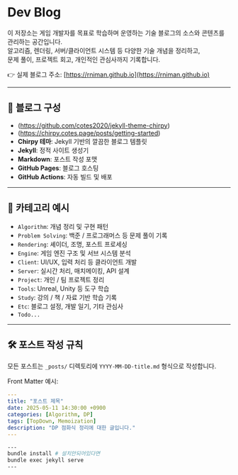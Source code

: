 # Dev Blog

이 저장소는 게임 개발자를 목표로 학습하며 운영하는 기술 블로그의 소스와 콘텐츠를 관리하는 공간입니다.  
알고리즘, 렌더링, 서버/클라이언트 시스템 등 다양한 기술 개념을 정리하고,  
문제 풀이, 프로젝트 회고, 개인적인 관심사까지 기록합니다.

👉 실제 블로그 주소: [https://rniman.github.io](https://rniman.github.io)

---

## 📝 블로그 구성

- (https://github.com/cotes2020/jekyll-theme-chirpy)
- (https://chirpy.cotes.page/posts/getting-started)
- **Chirpy 테마**: Jekyll 기반의 깔끔한 블로그 템플릿
- **Jekyll**: 정적 사이트 생성기
- **Markdown**: 포스트 작성 포맷
- **GitHub Pages**: 블로그 호스팅
- **GitHub Actions**: 자동 빌드 및 배포

---

## 📂 카테고리 예시

- `Algorithm`: 개념 정리 및 구현 패턴
- `Problem Solving`: 백준 / 프로그래머스 등 문제 풀이 기록
- `Rendering`: 셰이더, 조명, 포스트 프로세싱
- `Engine`: 게임 엔진 구조 및 서브 시스템 분석
- `Client`: UI/UX, 입력 처리 등 클라이언트 개발
- `Server`: 실시간 처리, 매치메이킹, API 설계
- `Project`: 개인 / 팀 프로젝트 정리
- `Tools`: Unreal, Unity 등 도구 학습
- `Study`: 강의 / 책 / 자료 기반 학습 기록
- `Etc`: 블로그 설정, 개발 일기, 기타 관심사
- `Todo...`
  
---

## 🛠 포스트 작성 규칙

모든 포스트는 `_posts/` 디렉토리에 `YYYY-MM-DD-title.md` 형식으로 작성합니다.

Front Matter 예시:

```yaml
---
title: "포스트 제목"
date: 2025-05-11 14:30:00 +0900
categories: [Algorithm, DP]
tags: [TopDown, Memoization]
description: "DP 점화식 정리에 대한 글입니다."
---
```

```bash
---
bundle install # 설치안되어있다면
bundle exec jekyll serve
---
```
